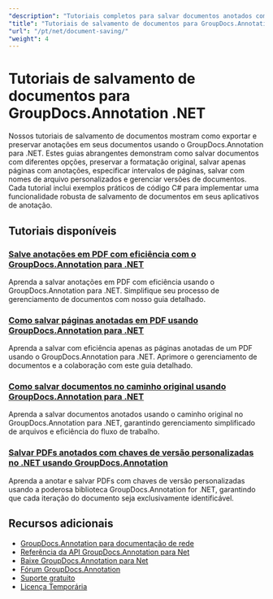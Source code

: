 ```yaml
---
"description": "Tutoriais completos para salvar documentos anotados com várias opções usando o GroupDocs.Annotation para .NET."
"title": "Tutoriais de salvamento de documentos para GroupDocs.Annotation .NET"
"url": "/pt/net/document-saving/"
"weight": 4
---
```


# Tutoriais de salvamento de documentos para GroupDocs.Annotation .NET

Nossos tutoriais de salvamento de documentos mostram como exportar e preservar anotações em seus documentos usando o GroupDocs.Annotation para .NET. Estes guias abrangentes demonstram como salvar documentos com diferentes opções, preservar a formatação original, salvar apenas páginas com anotações, especificar intervalos de páginas, salvar com nomes de arquivo personalizados e gerenciar versões de documentos. Cada tutorial inclui exemplos práticos de código C# para implementar uma funcionalidade robusta de salvamento de documentos em seus aplicativos de anotação.

## Tutoriais disponíveis

### [Salve anotações em PDF com eficiência com o GroupDocs.Annotation para .NET](./save-pdf-annotations-groupdocs-dotnet/)
Aprenda a salvar anotações em PDF com eficiência usando o GroupDocs.Annotation para .NET. Simplifique seu processo de gerenciamento de documentos com nosso guia detalhado.

### [Como salvar páginas anotadas em PDF usando GroupDocs.Annotation para .NET](./mastering-groupdocs-annotation-save-annotated-pdf-pages/)
Aprenda a salvar com eficiência apenas as páginas anotadas de um PDF usando o GroupDocs.Annotation para .NET. Aprimore o gerenciamento de documentos e a colaboração com este guia detalhado.

### [Como salvar documentos no caminho original usando GroupDocs.Annotation para .NET](./save-document-same-path-groupdocs-annotation-net/)
Aprenda a salvar documentos anotados usando o caminho original no GroupDocs.Annotation para .NET, garantindo gerenciamento simplificado de arquivos e eficiência do fluxo de trabalho.

### [Salvar PDFs anotados com chaves de versão personalizadas no .NET usando GroupDocs.Annotation](./annotate-pdf-custom-version-key-groupdocs-net/)
Aprenda a anotar e salvar PDFs com chaves de versão personalizadas usando a poderosa biblioteca GroupDocs.Annotation for .NET, garantindo que cada iteração do documento seja exclusivamente identificável.

## Recursos adicionais

- [GroupDocs.Annotation para documentação de rede](https://docs.groupdocs.com/annotation/net/)
- [Referência da API GroupDocs.Annotation para Net](https://reference.groupdocs.com/annotation/net/)
- [Baixe GroupDocs.Annotation para Net](https://releases.groupdocs.com/annotation/net/)
- [Fórum GroupDocs.Annotation](https://forum.groupdocs.com/c/annotation)
- [Suporte gratuito](https://forum.groupdocs.com/)
- [Licença Temporária](https://purchase.groupdocs.com/temporary-license/)